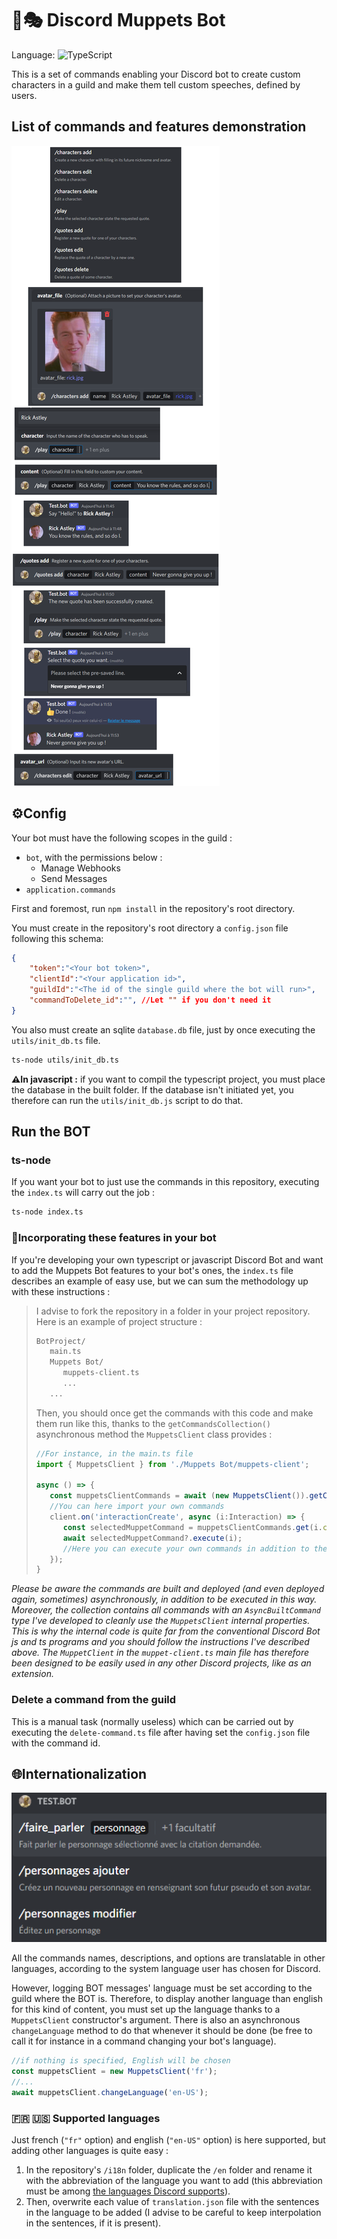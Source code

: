 # 🤖🎭 Discord Muppets Bot

Language: ![TypeScript](https://img.shields.io/badge/TypeScript-black?style=flat&logo=typescript)

This is a set of commands enabling your Discord bot to create custom characters in a guild and make them tell custom speeches, defined by users.

## List of commands and features demonstration

![Commands List](./assets/commands_screenshot.png)

## ⚙Config

Your bot must have the following scopes in the guild :

- `bot`, with the permissions below :
  - Manage Webhooks
  - Send Messages
- `application.commands`

First and foremost, run `npm install` in the repository's root directory.

You must create in the repository's root directory a `config.json` file following this schema:

```json
{
    "token":"<Your bot token>",
    "clientId":"<Your application id>",
    "guildId":"<The id of the single guild where the bot will run>",
    "commandToDelete_id":"", //Let "" if you don't need it
}
```

You also must create an sqlite `database.db` file, just by once executing the `utils/init_db.ts` file.

```bash
ts-node utils/init_db.ts
```

**⚠In javascript :** if you want to compil the typescript project, you must place the database in the built folder. If the database isn't initiated yet, you therefore can run the `utils/init_db.js` script to do that.

## Run the BOT

### ts-node

If you want your bot to just use the commands in this repository, executing the `index.ts` will carry out the job :

```bash
ts-node index.ts
```

### 🧩Incorporating these features in your bot

If you're developing your own typescript or javascript Discord Bot and want to add the Muppets Bot features to your bot's ones, the `index.ts` file describes an example of easy use, but we can sum the methodology up with these instructions :

> I advise to fork the repository in a folder in your project repository. Here is an example of project structure :  
>
> ```bash
> BotProject/
>    main.ts
>    Muppets Bot/
>       muppets-client.ts
>       ...
>    ...
> ```
>
> Then, you should once get the commands with this code and make them run like this, thanks to the `getCommandsCollection()` asynchronous method the `MuppetsClient` class provides :
>
> ```ts
> //For instance, in the main.ts file
> import { MuppetsClient } from './Muppets Bot/muppets-client';
>
> async () => {
>    const muppetsClientCommands = await (new MuppetsClient()).getCommandsCollection();
>    //You can here import your own commands
>    client.on('interactionCreate', async (i:Interaction) => {
>       const selectedMuppetCommand = muppetsClientCommands.get(i.commandName);
>       await selectedMuppetCommand?.execute(i);
>       //Here you can execute your own commands in addition to the muppetsClient's ones
>    });
> }
> ```

_Please be aware the commands are built and deployed (and even deployed again, sometimes) asynchronously, in addition to be executed in this way. Moreover, the collection contains all commands with an `AsyncBuiltCommand` type I've developed to cleanly use the `MuppetsClient` internal properties. This is why the internal code is quite far from the conventional Discord Bot js and ts programs and you should follow the instructions I've described above. The `MuppetClient` in the `muppet-client.ts` main file has therefore been designed to be easily used in any other Discord projects, like as an extension._

### Delete a command from the guild

This is a manual task (normally useless) which can be carried out by executing the `delete-command.ts` file after having set the `config.json` file with the command id.

## 🌐Internationalization

![Commands List](./assets/internationalization_demo.png)

All the commands names, descriptions, and options are translatable in other languages, according to the system language user has chosen for Discord.

However, logging BOT messages' language must be set according to the guild where the BOT is. Therefore, to display another language than english for this kind of content, you must set up the language thanks to a `MuppetsClient` constructor's argument. There is also an asynchronous `changeLanguage` method to do that whenever it should be done (be free to call it for instance in a command changing your bot's language).

```ts
//if nothing is specified, English will be chosen
const muppetsClient = new MuppetsClient('fr');
//...
await muppetsClient.changeLanguage('en-US');
```

### 🇫🇷 🇺🇸 Supported languages

Just french (`"fr"` option) and english (`"en-US"` option) is here supported, but adding other languages is quite easy :

1. In the repository's `/i18n` folder, duplicate the `/en` folder and rename it with the abbreviation of the language you want to add (this abbreviation must be among [the languages Discord supports](https://discord.com/developers/docs/reference#locales)).
2. Then, overwrite each value of `translation.json` file with the sentences in the language to be added (I advise to be careful to keep interpolation in the sentences, if it is present).

